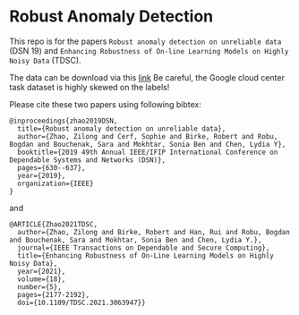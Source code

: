 # Robust Anomaly Detection
This repo is for the papers `Robust anomaly detection on unreliable data` (DSN 19) and `Enhancing Robustness of On-line Learning Models on Highly Noisy Data` (TDSC). 

The data can be download via this [link](https://drive.google.com/drive/folders/1tYHKRZhGe3P_3u4MD__Yfq0kxttNgCLh?usp=sharing)
Be careful, the Google cloud center task dataset is highly skewed on the labels!

Please cite these two papers using following bibtex:
```
@inproceedings{zhao2019DSN,
  title={Robust anomaly detection on unreliable data},
  author={Zhao, Zilong and Cerf, Sophie and Birke, Robert and Robu, Bogdan and Bouchenak, Sara and Mokhtar, Sonia Ben and Chen, Lydia Y},
  booktitle={2019 49th Annual IEEE/IFIP International Conference on Dependable Systems and Networks (DSN)},
  pages={630--637},
  year={2019},
  organization={IEEE}
}
```

and
```
@ARTICLE{Zhao2021TDSC,
  author={Zhao, Zilong and Birke, Robert and Han, Rui and Robu, Bogdan and Bouchenak, Sara and Mokhtar, Sonia Ben and Chen, Lydia Y.},
  journal={IEEE Transactions on Dependable and Secure Computing}, 
  title={Enhancing Robustness of On-Line Learning Models on Highly Noisy Data}, 
  year={2021},
  volume={18},
  number={5},
  pages={2177-2192},
  doi={10.1109/TDSC.2021.3063947}}

```
